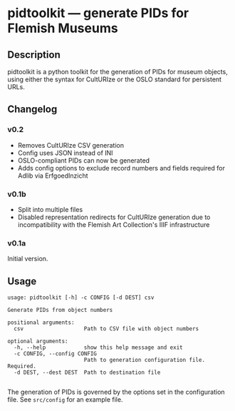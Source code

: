 pidtoolkit — generate PIDs for Flemish Museums
==============================================

## Description
pidtoolkit is a python toolkit for the generation of PIDs for museum objects, using either the syntax for CultURIze or the OSLO standard for persistent URLs.

## Changelog
### v0.2
- Removes CultURIze CSV generation
- Config uses JSON instead of INI
- OSLO-compliant PIDs can now be generated
- Adds config options to exclude record numbers and fields required for Adlib via ErfgoedInzicht

### v0.1b
- Split into multiple files
- Disabled representation redirects for CultURIze generation due to incompatibility with the Flemish Art Collection's IIIF infrastructure

### v0.1a
Initial version.

## Usage

```
usage: pidtoolkit [-h] -c CONFIG [-d DEST] csv

Generate PIDs from object numbers

positional arguments:
  csv                   Path to CSV file with object numbers

optional arguments:
  -h, --help            show this help message and exit
  -c CONFIG, --config CONFIG
                        Path to generation configuration file. Required.
  -d DEST, --dest DEST  Path to destination file


```

The generation of PIDs is governed by the options set in the configuration file. See `src/config` for an example file.